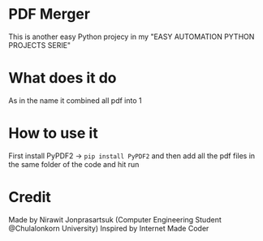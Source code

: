 # PDF Merger
This is another easy Python projecy in my "EASY AUTOMATION PYTHON PROJECTS SERIE"

# What does it do
As in the name it combined all pdf into 1

# How to use it
First install PyPDF2 ->
`pip install PyPDF2`
and then add all the pdf files in the same folder of the code and hit run

# Credit
Made by Nirawit Jonprasartsuk (Computer Engineering Student @Chulalonkorn University)
Inspired by Internet Made Coder
